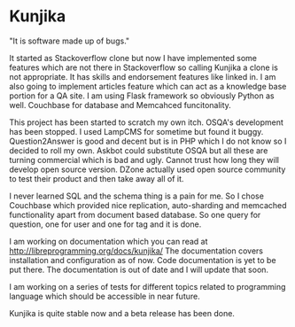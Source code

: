 Kunjika
=======

"It is software made up of bugs."

It started as Stackoverflow clone but now I have implemented some features which
are not there in Stackoverflow so calling Kunjika a clone is not appropriate.
It has skills and endorsement features like linked in. I am also going to implement
articles feature which can act as a knowledge base portion for a QA site.
I am using Flask framework so obviously Python as well.
Couchbase for database and Memcahced funcitonality.

This project has been started to scratch my own itch. OSQA's development has been stopped.
I used LampCMS for sometime but found it buggy. Question2Answer is good and
decent but is in PHP which I do not know so I decided to roll my own.
Askbot could substitute OSQA but all these are turning commercial which is bad
and ugly. Cannot trust how long they will develop open source version. DZone
actually used open source community to test their product and then take away
all of it.

I never learned SQL and the schema thing is a pain for me. So I chose Couchbase
which provided nice replication, auto-sharding and memcached functionality apart
from document based database. So one query for question, one for user and one
for tag and it is done.

I am working on documentation which you can read at http://libreprogramming.org/docs/kunjika/
The documentation covers installation and configuration as of now. Code
documentation is yet to be put there.
The documentation is out of date and I will update that soon.

I am working on a series of tests for different topics related to programming language
which should be accessible in near future.

Kunjika is quite stable now and a beta release has been done.